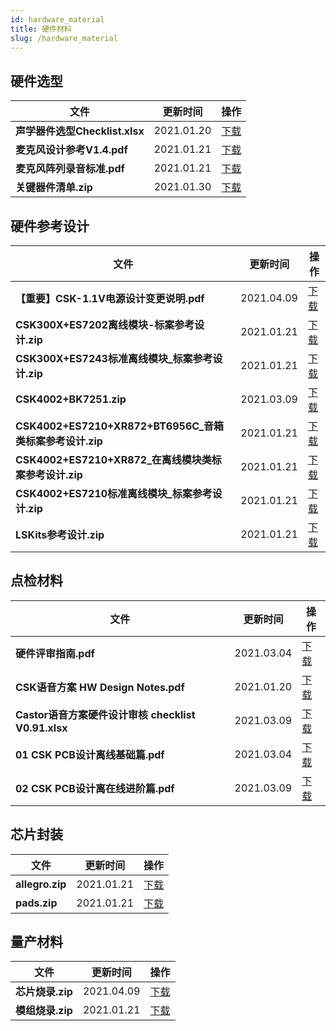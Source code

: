 ```yaml
---
id: hardware_material
title: 硬件材料
slug: /hardware_material
---
```


## 硬件选型

| 文件| 更新时间 | 操作 |
| ----| ---- | ---- |
| **声学器件选型Checklist.xlsx** | 2021.01.20 |[下载](https://open.listenai.com/resource/open/doc_resource%2F%E7%A1%AC%E4%BB%B6%E8%AE%BE%E8%AE%A1%E6%8C%87%E5%8D%97%2F%E7%BB%93%E6%9E%84%E8%AE%BE%E8%AE%A1%E5%8F%82%E8%80%83%2F01.CSK%E6%96%B9%E6%A1%88%E4%BA%A7%E5%93%81Checklist.xlsx)|
| **麦克风设计参考V1.4.pdf** | 2021.01.21 |[下载](https://open.listenai.com/resource/open/doc_resource%2F%E7%A1%AC%E4%BB%B6%E8%AE%BE%E8%AE%A1%E6%8C%87%E5%8D%97%2F%E7%BB%93%E6%9E%84%E8%AE%BE%E8%AE%A1%E5%8F%82%E8%80%83%2F%E9%BA%A6%E5%85%8B%E9%A3%8E%E8%AE%BE%E8%AE%A1%E5%8F%82%E8%80%83V1.4.pdf)|
| **麦克风阵列录音标准.pdf** | 2021.01.21 |[下载](https://open.listenai.com/resource/open/doc_resource%2F%E7%A1%AC%E4%BB%B6%E8%AE%BE%E8%AE%A1%E6%8C%87%E5%8D%97%2F%E7%BB%93%E6%9E%84%E8%AE%BE%E8%AE%A1%E5%8F%82%E8%80%83%2F%E9%BA%A6%E5%85%8B%E9%A3%8E%E9%98%B5%E5%88%97%E5%BD%95%E9%9F%B3%E6%A0%87%E5%87%86.pdf)|
| **关键器件清单.zip** | 2021.01.30 |[下载](https://open.listenai.com/resource/open/doc_resource%2F%E7%A1%AC%E4%BB%B6%E8%AE%BE%E8%AE%A1%E6%8C%87%E5%8D%97%2F%E5%85%B3%E9%94%AE%E5%99%A8%E4%BB%B6%E6%B8%85%E5%8D%95.zip)|

## 硬件参考设计

| 文件| 更新时间 | 操作 |
| ----| ---- | ---- |
| **【重要】CSK-1.1V电源设计变更说明.pdf** | 2021.04.09 |[下载](https://open.listenai.com/resource/open/doc_resource%2F%E7%A1%AC%E4%BB%B6%E8%AE%BE%E8%AE%A1%E6%8C%87%E5%8D%97%2FCSK-1.1V%E7%94%B5%E6%BA%90%E8%AE%BE%E8%AE%A1%E5%8F%98%E6%9B%B4%E8%AF%B4%E6%98%8E.pdf)|
| **CSK300X+ES7202离线模块-标案参考设计.zip** | 2021.01.21 |[下载](https://open.listenai.com/resource/open/doc_resource%2F%E7%A1%AC%E4%BB%B6%E8%AE%BE%E8%AE%A1%E6%8C%87%E5%8D%97%2F%E5%8E%9F%E7%90%86%E5%9B%BE%26PCB%E8%AE%BE%E8%AE%A1%E5%8F%82%E8%80%83%2FCSK300X%2BES7202%E7%A6%BB%E7%BA%BF%E6%A8%A1%E5%9D%97-%E6%A0%87%E6%A1%88%E5%8F%82%E8%80%83%E8%AE%BE%E8%AE%A1.zip)|
| **CSK300X+ES7243标准离线模块_标案参考设计.zip** | 2021.01.21 |[下载](https://open.listenai.com/resource/open/doc_resource%2F%E7%A1%AC%E4%BB%B6%E8%AE%BE%E8%AE%A1%E6%8C%87%E5%8D%97%2F%E5%8E%9F%E7%90%86%E5%9B%BE%26PCB%E8%AE%BE%E8%AE%A1%E5%8F%82%E8%80%83%2FCSK300X%2BES7243%E6%A0%87%E5%87%86%E7%A6%BB%E7%BA%BF%E6%A8%A1%E5%9D%97_%E6%A0%87%E6%A1%88%E5%8F%82%E8%80%83%E8%AE%BE%E8%AE%A1.zip)|
| **CSK4002+BK7251.zip** | 2021.03.09 |[下载](https://open.listenai.com/resource/open/doc_resource%2F%E7%A1%AC%E4%BB%B6%E8%AE%BE%E8%AE%A1%E6%8C%87%E5%8D%97%2F%E5%8E%9F%E7%90%86%E5%9B%BE%26PCB%E8%AE%BE%E8%AE%A1%E5%8F%82%E8%80%83%2FCSK4002%2BBK7251.zip)|
| **CSK4002+ES7210+XR872+BT6956C_音箱类标案参考设计.zip** | 2021.01.21 |[下载](https://open.listenai.com/resource/open/doc_resource%2F%E7%A1%AC%E4%BB%B6%E8%AE%BE%E8%AE%A1%E6%8C%87%E5%8D%97%2F%E5%8E%9F%E7%90%86%E5%9B%BE%26PCB%E8%AE%BE%E8%AE%A1%E5%8F%82%E8%80%83%2FCSK4002%2BES7210%2BXR872%2BBT6956C_%E9%9F%B3%E7%AE%B1%E7%B1%BB%E6%A0%87%E6%A1%88%E5%8F%82%E8%80%83%E8%AE%BE%E8%AE%A1.zip)|
| **CSK4002+ES7210+XR872_在离线模块类标案参考设计.zip** | 2021.01.21 |[下载](https://open.listenai.com/resource/open/doc_resource%2F%E7%A1%AC%E4%BB%B6%E8%AE%BE%E8%AE%A1%E6%8C%87%E5%8D%97%2F%E5%8E%9F%E7%90%86%E5%9B%BE%26PCB%E8%AE%BE%E8%AE%A1%E5%8F%82%E8%80%83%2FCSK4002%2BES7210%2BXR872_%E5%9C%A8%E7%A6%BB%E7%BA%BF%E6%A8%A1%E5%9D%97%E7%B1%BB%E6%A0%87%E6%A1%88%E5%8F%82%E8%80%83%E8%AE%BE%E8%AE%A1.zip)|
| **CSK4002+ES7210标准离线模块_标案参考设计.zip** | 2021.01.21 |[下载](https://open.listenai.com/resource/open/doc_resource%2F%E7%A1%AC%E4%BB%B6%E8%AE%BE%E8%AE%A1%E6%8C%87%E5%8D%97%2F%E5%8E%9F%E7%90%86%E5%9B%BE%26PCB%E8%AE%BE%E8%AE%A1%E5%8F%82%E8%80%83%2FCSK4002%2BES7210%E6%A0%87%E5%87%86%E7%A6%BB%E7%BA%BF%E6%A8%A1%E5%9D%97_%E6%A0%87%E6%A1%88%E5%8F%82%E8%80%83%E8%AE%BE%E8%AE%A1.zip)|
| **LSKits参考设计.zip** | 2021.01.21 |[下载](https://open.listenai.com/resource/open/doc_resource%2F%E7%A1%AC%E4%BB%B6%E8%AE%BE%E8%AE%A1%E6%8C%87%E5%8D%97%2F%E5%8E%9F%E7%90%86%E5%9B%BE%26PCB%E8%AE%BE%E8%AE%A1%E5%8F%82%E8%80%83%2FLSKits%E5%8F%82%E8%80%83%E8%AE%BE%E8%AE%A1.zip)| 


<!-- | **CSK4002通话降噪方案参考设计.zip** | 2021.03.04 |[下载](https://open.listenai.com/resource/open/doc_resource%2F%E7%A1%AC%E4%BB%B6%E8%AE%BE%E8%AE%A1%E6%8C%87%E5%8D%97%2F%E5%8E%9F%E7%90%86%E5%9B%BE%26PCB%E8%AE%BE%E8%AE%A1%E5%8F%82%E8%80%83%2FCSK4002%E9%80%9A%E8%AF%9D%E9%99%8D%E5%99%AA%E6%96%B9%E6%A1%88%E5%8F%82%E8%80%83%E8%AE%BE%E8%AE%A1.zip)| -->


## 点检材料

| 文件| 更新时间 | 操作 |
| ----| ---- | ---- |
| **硬件评审指南.pdf** | 2021.03.04 |[下载](https://open.listenai.com/resource/open/doc_resource%2F%E7%A1%AC%E4%BB%B6%E8%AE%BE%E8%AE%A1%E6%8C%87%E5%8D%97%2F%E7%A1%AC%E4%BB%B6%E8%AF%84%E5%AE%A1%E6%8C%87%E5%8D%97.pdf)|
| **CSK语音方案 HW Design Notes.pdf** | 2021.01.20 |[下载](https://open.listenai.com/resource/open/doc_resource%2F%E7%A1%AC%E4%BB%B6%E8%AE%BE%E8%AE%A1%E6%8C%87%E5%8D%97%2F%E5%8E%9F%E7%90%86%E5%9B%BE%26PCB%E8%AE%BE%E8%AE%A1%E5%8F%82%E8%80%83%2FCSK%E8%AF%AD%E9%9F%B3%E6%96%B9%E6%A1%88%20HW%20Design%20Notes.pdf)|
| **Castor语音方案硬件设计审核 checklist V0.91.xlsx** | 2021.03.09 |[下载](https://open.listenai.com/resource/open/doc_resource%2F%E7%A1%AC%E4%BB%B6%E8%AE%BE%E8%AE%A1%E6%8C%87%E5%8D%97%2F%E5%8E%9F%E7%90%86%E5%9B%BE%26PCB%E8%AE%BE%E8%AE%A1%E5%8F%82%E8%80%83%2FCastor%E8%AF%AD%E9%9F%B3%E6%96%B9%E6%A1%88%E7%A1%AC%E4%BB%B6%E8%AE%BE%E8%AE%A1%E5%AE%A1%E6%A0%B8%20checklist%20V0.91.xlsx)|
| **01 CSK PCB设计离线基础篇.pdf** | 2021.03.04 |[下载](https://open.listenai.com/resource/open/doc_resource%2F%E7%A1%AC%E4%BB%B6%E8%AE%BE%E8%AE%A1%E6%8C%87%E5%8D%97%2F%E5%8E%9F%E7%90%86%E5%9B%BE%26PCB%E8%AE%BE%E8%AE%A1%E5%8F%82%E8%80%83%2F01%20CSK%20PCB%E8%AE%BE%E8%AE%A1%E7%A6%BB%E7%BA%BF%E5%9F%BA%E7%A1%80%E7%AF%87.pdf)|
| **02 CSK PCB设计离在线进阶篇.pdf** | 2021.03.09 |[下载](https://open.listenai.com/resource/open/doc_resource%2F%E7%A1%AC%E4%BB%B6%E8%AE%BE%E8%AE%A1%E6%8C%87%E5%8D%97%2F%E5%8E%9F%E7%90%86%E5%9B%BE%26PCB%E8%AE%BE%E8%AE%A1%E5%8F%82%E8%80%83%2F02%20CSK%20PCB%E8%AE%BE%E8%AE%A1%E7%A6%BB%E5%9C%A8%E7%BA%BF%E8%BF%9B%E9%98%B6%E7%AF%87.pdf)|

## 芯片封装

| 文件| 更新时间 | 操作 |
| ----| ---- | ---- |
| **allegro.zip** | 2021.01.21 |[下载](https://open.listenai.com/resource/open/doc_resource%2F%E7%A1%AC%E4%BB%B6%E8%AE%BE%E8%AE%A1%E6%8C%87%E5%8D%97%2F%E6%A0%B8%E5%BF%83%E8%8A%AF%E7%89%87%E5%B0%81%E8%A3%85%E5%8F%82%E8%80%83%2Fallegro.zip)|
| **pads.zip** | 2021.01.21 |[下载](https://open.listenai.com/resource/open/doc_resource%2F%E7%A1%AC%E4%BB%B6%E8%AE%BE%E8%AE%A1%E6%8C%87%E5%8D%97%2F%E6%A0%B8%E5%BF%83%E8%8A%AF%E7%89%87%E5%B0%81%E8%A3%85%E5%8F%82%E8%80%83%2Fpads.zip)|

## 量产材料

| 文件| 更新时间 | 操作 |
| ----| ---- | ---- |
| **芯片烧录.zip** | 2021.04.09 |[下载](https://open.listenai.com/resource/open/doc_resource%2F%E9%87%8F%E4%BA%A7%E6%8C%87%E5%8D%97%2F%E8%8A%AF%E7%89%87%E7%83%A7%E5%BD%95.zip)|
| **模组烧录.zip** | 2021.01.21 |[下载](https://open.listenai.com/resource/open/doc_resource%2F%E9%87%8F%E4%BA%A7%E6%8C%87%E5%8D%97%2F%E6%A8%A1%E7%BB%84%E7%83%A7%E5%BD%95.zip)|

